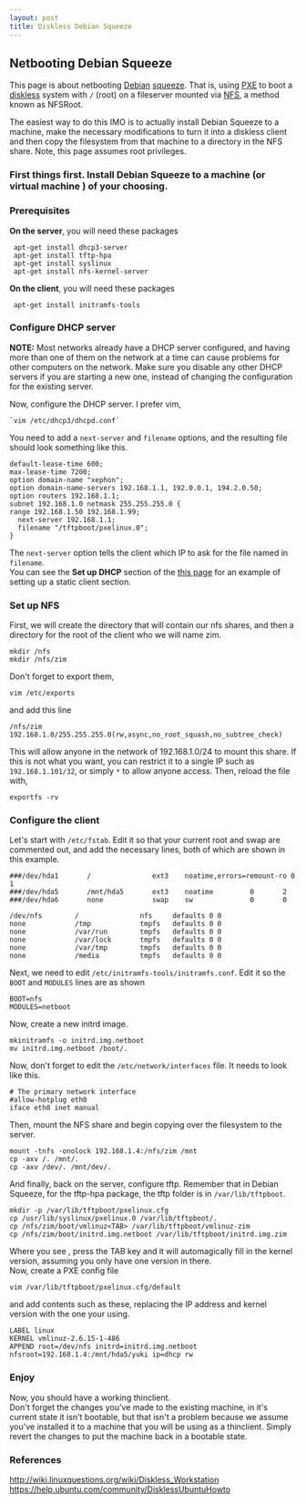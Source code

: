 ```yaml
---
layout: post
title: Diskless Debian Squeeze
---
```


## Netbooting Debian Squeeze  
This page is about netbooting [Debian](http://www.debian.org/) [squeeze](http://www.debian.org/releases/squeeze/).  That is, using [PXE](https://secure.wikimedia.org/wikipedia/en/wiki/Preboot_Execution_Environment) to boot a [diskless](https://secure.wikimedia.org/wikipedia/en/wiki/Diskless_node) system with `/` (root) on a fileserver mounted via [NFS](https://secure.wikimedia.org/wikipedia/en/wiki/NFS), a method known as NFSRoot.  

The easiest way to do this IMO is to actually install Debian Squeeze to a machine, make the necessary modifications to turn it into a diskless client and then copy the filesystem from that machine to a directory in the NFS share.  Note, this page assumes root privileges.

### First things first.  Install Debian Squeeze to a machine (or virtual machine ) of your choosing.  

### Prerequisites  

**On the server**, you will need these packages   

     apt-get install dhcp3-server  
     apt-get install tftp-hpa  
     apt-get install syslinux  
     apt-get install nfs-kernel-server  

**On the client**, you will need these packages

     apt-get install initramfs-tools

### Configure DHCP server 

   **NOTE:** 
Most networks already have a DHCP server configured, and having more than one of them on the network at a time can cause problems for other computers on the network. Make sure you disable any other DHCP servers if you are starting a new one, instead of changing the configuration for the existing server.  

Now, configure the DHCP server.  I prefer vim,

    `vim /etc/dhcp3/dhcpd.conf` 

You need to add a `next-server` and `filename` options, and the resulting file should look something like this.  

    default-lease-time 600;  
    max-lease-time 7200;  
    option domain-name "xephon";  
    option domain-name-servers 192.168.1.1, 192.0.0.1, 194.2.0.50;  
    option routers 192.168.1.1;  
    subnet 192.168.1.0 netmask 255.255.255.0 {  
    range 192.168.1.50 192.168.1.99;  
      next-server 192.168.1.1;
      filename "/tftpboot/pxelinux.0";  
    }  

The `next-server` option tells the client which IP to ask for the file named in `filename`.  
You can see the **Set up DHCP** section of the [this page](http://wiki.linuxquestions.org/wiki/Diskless_Workstation) for an example of setting up a static client section.

### Set up NFS  
First, we will create the directory that will contain our nfs shares, and then a directory for the root of the client who we will name zim.  
  
    mkdir /nfs  
    mkdir /nfs/zim  

Don't forget to export them,

`vim /etc/exports`  

and add this line

`/nfs/zim 192.168.1.0/255.255.255.0(rw,async,no_root_squash,no_subtree_check)`

This will allow anyone in the network of 192.168.1.0/24 to mount this share.  If this is not what you want, you can restrict it to a single IP such as `192.168.1.101/32`, or simply `*` to allow anyone access. Then, reload the file with,  

`exportfs -rv`  

### Configure the client  

Let's start with `/etc/fstab`.  Edit it so that your current root and swap are commented out, and add the necessary lines, both of which are shown in this example.  

    ###/dev/hda1       /               ext3    noatime,errors=remount-ro 0       1
    ###/dev/hda5       /mnt/hda5       ext3    noatime         0       2
    ###/dev/hda6       none            swap    sw              0       0

    /dev/nfs        /               nfs     defaults 0 0
    none            /tmp            tmpfs   defaults 0 0
    none            /var/run        tmpfs   defaults 0 0
    none            /var/lock       tmpfs   defaults 0 0
    none            /var/tmp        tmpfs   defaults 0 0
    none            /media          tmpfs   defaults 0 0

Next, we need to edit `/etc/initramfs-tools/initramfs.conf`.  Edit it so the `BOOT` and `MODULES` lines are as shown  

    BOOT=nfs
    MODULES=netboot

Now, create a new initrd image.

    mkinitramfs -o initrd.img.netboot
    mv initrd.img.netboot /boot/.

Now, don't forget to edit the `/etc/network/interfaces` file. It needs to look like this.  

    # The primary network interface  
    #allow-hotplug eth0  
    iface eth0 inet manual  

Then, mount the NFS share and begin copying over the filesystem to the server.  

    mount -tnfs -onolock 192.168.1.4:/nfs/zim /mnt   
    cp -axv /. /mnt/.  
    cp -axv /dev/. /mnt/dev/.  

And finally, back on the server, configure tftp.  Remember that in Debian Squeeze, for the tftp-hpa package,
the tftp folder is in `/var/lib/tftpboot`.  

    mkdir -p /var/lib/tftpboot/pxelinux.cfg  
    cp /usr/lib/syslinux/pxelinux.0 /var/lib/tftpboot/.  
    cp /nfs/zim/boot/vmlinuz<TAB> /var/lib/tftpboot/vmlinuz-zim  
    cp /nfs/zim/boot/initrd.img.netboot /var/lib/tftpboot/initrd.img.zim  

Where you see <TAB>, press the TAB key and it will automagically fill in the kernel version, assuming you only have one version in there.  
Now, create a PXE config file

    vim /var/lib/tftpboot/pxelinux.cfg/default

and add contents such as these, replacing the IP address and kernel version with the one your using.

    LABEL linux
    KERNEL vmlinuz-2.6.15-1-486
    APPEND root=/dev/nfs initrd=initrd.img.netboot nfsroot=192.168.1.4:/mnt/hda5/yuki ip=dhcp rw

### Enjoy

Now, you should have a working thinclient.  
Don't forget the changes you've made to the existing machine, in it's current state it isn't bootable, but that isn't a problem because we assume you've installed it to a machine that you will be using as a thinclient.  Simply revert the changes to put the machine back in a bootable state.

### References

http://wiki.linuxquestions.org/wiki/Diskless_Workstation  
https://help.ubuntu.com/community/DisklessUbuntuHowto  

